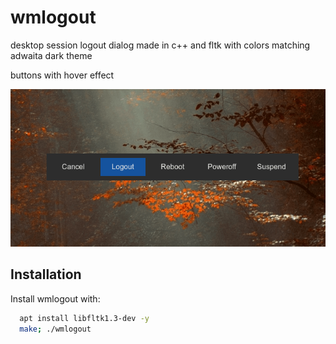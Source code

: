 # wmlogout

desktop session logout dialog made in c++ and fltk with colors matching adwaita dark theme

buttons with hover effect

![Screenshot](https://raw.githubusercontent.com/simargl/wmlogout/main/screenshots/wmlogout.png)

## Installation

Install wmlogout with:

```bash
  apt install libfltk1.3-dev -y
  make; ./wmlogout
```
